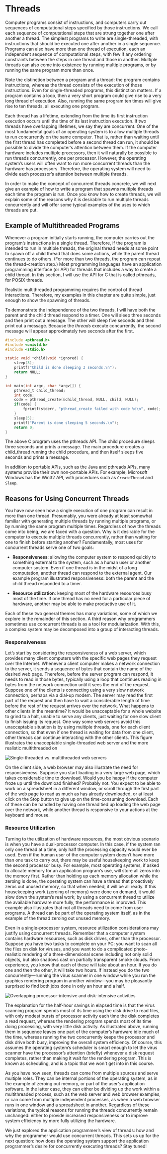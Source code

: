# Threads

Computer programs consist of instructions, and computers carry out sequences of computational steps specified by those
instructions. We call each sequence of computational steps that are strung together one after another a thread. The
simplest programs to write are single-threaded, with instructions that should be executed one after another in a single
sequence. Programs can also have more than one thread of execution, each an independent sequence of computational
steps, with few if any ordering constraints between the steps in one thread and those in another. Multiple threads can
also come into existence by running multiple programs, or by running the same program more than once.

Note the distinction between a program and a thread: the program contains instructions, whereas the thread consists of
the execution of those instructions. Even for single-threaded programs, this distinction matters. If a program contains
a loop, then a very short program could give rise to a very long thread of execution. Also, running the same program ten
times will give rise to ten threads, all executing one program.

Each thread has a lifetime, extending from the time its first instruction execution occurs until the time of its last
instruction execution. If two threads have overlapping lifetimes, we say they are concurrent. One of the most
fundamental goals of an operating system is to allow multiple threads to run concurrently on the same computer. That is,
rather than waiting until the first thread has completed before a second thread can run, it should be possible to divide
the computer’s attention between them. If the computer hardware includes multiple processors, then it will naturally be
possible to run threads concurrently, one per processor. However, the operating system’s users will often want to run
more concurrent threads than the hardware has processors. Therefore, the operating system will need to divide each
processor’s attention between multiple threads.

In order to make the concept of concurrent threads concrete, we will next give an example of  how to write a program that spawns
multiple threads each time the program is run. Once you know how to create threads, we will explain  some
of the reasons why it is desirable to run multiple threads concurrently and will offer some typical examples of the uses
to which threads are put.

## Example of Multithreaded Programs

Whenever a program initially starts running, the computer carries out the program’s instructions in a single thread.
Therefore, if the program is intended to run in multiple threads, the original thread needs at some point to spawn off a
child thread that does some actions, while the parent thread continues to do others. (For more than two threads, the
program can repeat the thread-creation step.) Most programming languages have an application programming interface (or
API) for threads that includes a way to create a child thread. In this section, I will use the API for
C that is called pthreads, for POSIX threads. 

Realistic multithreaded programming requires the control of thread interactions.
Therefore, my examples in this chapter are quite simple, just enough to show the spawning of threads.

To demonstrate the independence of the two threads, I will have both the parent and the child thread respond to a timer.
One will sleep three seconds and then print out a message. The other will sleep five seconds and then print out a
message. Because the *threads* execute concurrently, the second message will appear approximately two seconds after the
first.

```C
#include <pthread.h>
#include <unistd.h>
#include <stdio.h>

static void *child(void *ignored) {
    sleep(3);
    printf("Child is done sleeping 3 seconds.\n");
    return NULL;
}

int main(int argc, char *argv[]) {
    pthread_t child_thread;
    int code;
    code = pthread_create(&child_thread, NULL, child, NULL);
    if(code) {
        fprintf(stderr, "pthread_create failed with code %d\n", code);
    }
    sleep(5);
    printf("Parent is done sleeping 5 seconds.\n");
    return 0;
}
```

The above C program uses the pthreads API.  The child procedure sleeps three seconds and prints a
message. The main procedure creates a child_thread running the child procedure, and then itself sleeps five seconds and
prints a message. 

In addition to portable APIs, such as the Java and pthreads APIs, many systems provide their own non-portable APIs. For
example, Microsoft Windows has the Win32 API, with procedures such as `CreateThread` and `Sleep`. 

## Reasons for Using Concurrent Threads

You have now seen how a single execution of one program can result in more than one thread. Presumably, you were already
at least somewhat familiar with generating multiple threads by running multiple programs, or by running the same program
multiple times. Regardless of how the threads come into being, we are faced with a question. Why is it desirable for the
computer to execute multiple threads concurrently, rather than waiting for one to finish before starting another?
Fundamentally, most uses for concurrent threads serve one of two goals:

- **Responsiveness**: allowing the computer system to respond quickly to something external to the system, such as a
human user or another computer system. Even if one thread is in the midst of a long computation, another thread can
respond to the external agent. Our example program illustrated responsiveness: both the parent and the child thread
responded to a timer.

- **Resource utilization**: keeping most of the hardware resources busy most of the time. If one thread has no need for
a particular piece of hardware, another may be able to make productive use of it.

Each of these two general themes has many variations, some of which we explore in the remainder of this section. A third
reason why programmers sometimes use concurrent threads is as a tool for modularization. With this, a complex system may
be decomposed into a group of interacting threads.

### Responsiveness

Let’s start by considering the responsiveness of a web server, which provides many client computers with the specific
web pages they request over the Internet. Whenever a client computer makes a network connection to the server, it sends
a sequence of bytes that contain the name of the desired web page. Therefore, before the server program can respond, it
needs to read in those bytes, typically using a loop that continues reading in bytes from the network connection until
it sees the end of the request. Suppose one of the clients is connecting using a very slow network connection, perhaps
via a dial-up modem. The server may read the first part of the request and then have to wait a considerable length of
time before the rest of the request arrives over the network. What happens to other clients in the meantime? It would be
unacceptable for a whole website to grind to a halt, unable to serve any clients, just waiting for one slow client to
finish issuing its request. One way some web servers avoid this unacceptable situation is by using multiple threads, one
for each client connection, so that even if one thread is waiting for data from one client, other threads can continue
interacting with the other clients. This figure illustrates the unacceptable single-threaded web server and the more
realistic multithreaded on

![Single-threaded vs. multithreaded web servers](./images/multithreaded-webserver.png)

On the client side, a web browser may also illustrate the need for responsiveness. Suppose you start loading in a very
large web page, which takes considerable time to download. Would you be happy if the computer froze up until the
download finished? Probably not. You expect to be able to work on a spreadsheet in a different window, or scroll through
the first part of the web page to read as much as has already downloaded, or at least click on the Stop button to give
up on the time-consuming download. Each of these can be handled by having one thread tied up loading the web page over
the network, while another thread is responsive to your actions at the keyboard and mouse.

### Resource Utilization

Turning to the utilization of hardware resources, the most obvious scenario is when you have a dual-processor computer.
In this case, if the system ran only one thread at a time, only half the processing capacity would ever be used. Even if
the human user of the computer system doesn’t have more than one task to carry out, there may be useful housekeeping
work to keep the second processor busy. For example, most operating systems, if asked to allocate memory for an
application program’s use, will store all zeros into the memory first. Rather than holding up each memory allocation
while the zeroing is done, the operating system can have a thread that proactively zeros out unused memory, so that when
needed, it will be all ready. If this housekeeping work (zeroing of memory) were done on demand, it would slow down the
system’s real work; by using a concurrent thread to utilize the available hardware more fully, the performance is
improved. This example also illustrates that not all threads need to come from user programs. A thread can be part of
the operating system itself, as in the example of the thread zeroing out unused memory.

Even in a single-processor system, resource utilization considerations may justify using concurrent threads. Remember
that a computer system contains hardware resources, such as disk drives, other than the processor. Suppose you have two
tasks to complete on your PC: you want to scan all the files on disk for viruses, and you want to do a complicated
photo-realistic rendering of a three-dimensional scene including not only solid objects, but also shadows cast on
partially transparent smoke clouds. From experience, you know that each of these will take about an hour. If you do one
and then the other, it will take two hours. If instead you do the two concurrently—running the virus scanner in one
window while you run the graphics rendering program in another window—you may be pleasantly surprised to find both jobs
done in only an hour and a half.

![Overlapping processor-intensive and disk-intensive activities](./images/thread-usage.png)

The explanation for the half-hour savings in elapsed time is that the virus scanning program spends most of its time
using the disk drive to read files, with only modest bursts of processor activity each time the disk completes a read
request, whereas the rendering program spends most of its time doing processing, with very little disk activity. As
illustrated above, running them in sequence leaves one part of the computer’s hardware idle much of the time,
whereas running the two concurrently keeps the processor and disk drive both busy, improving the overall system
efficiency. Of course, this assumes the operating system’s scheduler is smart enough to let the virus scanner have the
processor’s attention (briefly) whenever a disk request completes, rather than making it wait for the rendering program.
This is known as scheduling, and is a topic that we won't get into in this course.

As you have now seen, threads can come from multiple sources and serve multiple roles. They can be internal portions of
the operating system, as in the example of zeroing out memory, or part of the user’s application software. In the latter
case, they can either be dividing up the work within a multithreaded process, such as the web server and web browser
examples, or can come from multiple independent processes, as when a web browser runs in one window and a spreadsheet in
another. Regardless of these variations, the typical reasons for running the threads concurrently remain unchanged:
either to provide increased responsiveness or to improve system efficiency by more fully utilizing the hardware.

We just explored the application programmer’s view of threads: how and why the programmer would use
concurrent threads. This sets us up for the next question: how does the operating system support the application
programmer’s desire for concurrently executing threads? Stay tuned!
